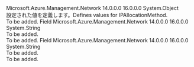 <Type Name="IPAllocationMethod" FullName="Microsoft.Azure.Management.Network.Models.IPAllocationMethod">
  <TypeSignature Language="C#" Value="public static class IPAllocationMethod" />
  <TypeSignature Language="ILAsm" Value=".class public auto ansi abstract sealed beforefieldinit IPAllocationMethod extends System.Object" />
  <TypeSignature Language="DocId" Value="T:Microsoft.Azure.Management.Network.Models.IPAllocationMethod" />
  <TypeSignature Language="VB.NET" Value="Public Class IPAllocationMethod" />
  <TypeSignature Language="F#" Value="type IPAllocationMethod = class" />
  <AssemblyInfo>
    <AssemblyName>Microsoft.Azure.Management.Network</AssemblyName>
    <AssemblyVersion>14.0.0.0</AssemblyVersion>
    <AssemblyVersion>16.0.0.0</AssemblyVersion>
  </AssemblyInfo>
  <Base>
    <BaseTypeName>System.Object</BaseTypeName>
  </Base>
  <Interfaces />
  <Docs>
    <summary>
            <span data-ttu-id="83a58-101">設定された値を定義します。</span><span class="sxs-lookup"><span data-stu-id="83a58-101">Defines values for IPAllocationMethod.</span></span>
            </summary>
    <remarks>To be added.</remarks>
  </Docs>
  <Members>
    <Member MemberName="Dynamic">
      <MemberSignature Language="C#" Value="public const string Dynamic;" />
      <MemberSignature Language="ILAsm" Value=".field public static literal string Dynamic" />
      <MemberSignature Language="DocId" Value="F:Microsoft.Azure.Management.Network.Models.IPAllocationMethod.Dynamic" />
      <MemberSignature Language="VB.NET" Value="Public Const Dynamic As String " />
      <MemberSignature Language="F#" Value="val mutable Dynamic : string" Usage="Microsoft.Azure.Management.Network.Models.IPAllocationMethod.Dynamic" />
      <MemberType>Field</MemberType>
      <AssemblyInfo>
        <AssemblyName>Microsoft.Azure.Management.Network</AssemblyName>
        <AssemblyVersion>14.0.0.0</AssemblyVersion>
        <AssemblyVersion>16.0.0.0</AssemblyVersion>
      </AssemblyInfo>
      <ReturnValue>
        <ReturnType>System.String</ReturnType>
      </ReturnValue>
      <Docs>
        <summary>To be added.</summary>
        <remarks>To be added.</remarks>
      </Docs>
    </Member>
    <Member MemberName="Static">
      <MemberSignature Language="C#" Value="public const string Static;" />
      <MemberSignature Language="ILAsm" Value=".field public static literal string Static" />
      <MemberSignature Language="DocId" Value="F:Microsoft.Azure.Management.Network.Models.IPAllocationMethod.Static" />
      <MemberSignature Language="VB.NET" Value="Public Const Static As String " />
      <MemberSignature Language="F#" Value="val mutable Static : string" Usage="Microsoft.Azure.Management.Network.Models.IPAllocationMethod.Static" />
      <MemberType>Field</MemberType>
      <AssemblyInfo>
        <AssemblyName>Microsoft.Azure.Management.Network</AssemblyName>
        <AssemblyVersion>14.0.0.0</AssemblyVersion>
        <AssemblyVersion>16.0.0.0</AssemblyVersion>
      </AssemblyInfo>
      <ReturnValue>
        <ReturnType>System.String</ReturnType>
      </ReturnValue>
      <Docs>
        <summary>To be added.</summary>
        <remarks>To be added.</remarks>
      </Docs>
    </Member>
  </Members>
</Type>